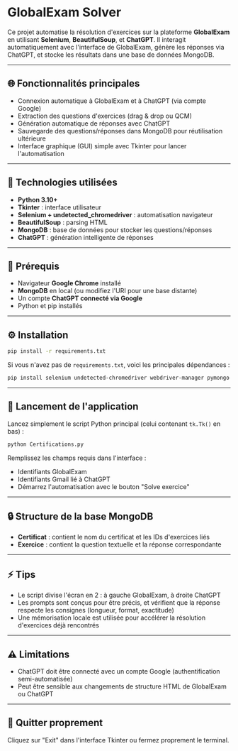 # GlobalExam Solver

Ce projet automatise la résolution d'exercices sur la plateforme **GlobalExam** en utilisant **Selenium**, **BeautifulSoup**, et **ChatGPT**. Il interagit automatiquement avec l'interface de GlobalExam, génère les réponses via ChatGPT, et stocke les résultats dans une base de données MongoDB.

---

## 🌐 Fonctionnalités principales

* Connexion automatique à GlobalExam et à ChatGPT (via compte Google)
* Extraction des questions d'exercices (drag & drop ou QCM)
* Génération automatique de réponses avec ChatGPT
* Sauvegarde des questions/réponses dans MongoDB pour réutilisation ultérieure
* Interface graphique (GUI) simple avec Tkinter pour lancer l'automatisation

---

## 🚀 Technologies utilisées

* **Python 3.10+**
* **Tkinter** : interface utilisateur
* **Selenium + undetected\_chromedriver** : automatisation navigateur
* **BeautifulSoup** : parsing HTML
* **MongoDB** : base de données pour stocker les questions/réponses
* **ChatGPT** : génération intelligente de réponses

---

## 🔧 Prérequis

* Navigateur **Google Chrome** installé
* **MongoDB** en local (ou modifiez l'URI pour une base distante)
* Un compte **ChatGPT connecté via Google**
* Python et pip installés

---

## ⚙️ Installation

```bash
pip install -r requirements.txt
```

Si vous n'avez pas de `requirements.txt`, voici les principales dépendances :

```bash
pip install selenium undetected-chromedriver webdriver-manager pymongo beautifulsoup4
```

---

## 🔄 Lancement de l'application

Lancez simplement le script Python principal (celui contenant `tk.Tk()` en bas) :

```bash
python Certifications.py
```

Remplissez les champs requis dans l'interface :

* Identifiants GlobalExam
* Identifiants Gmail lié à ChatGPT
* Démarrez l'automatisation avec le bouton "Solve exercice"

---

## 🔒 Structure de la base MongoDB

* **Certificat** : contient le nom du certificat et les IDs d'exercices liés
* **Exercice** : contient la question textuelle et la réponse correspondante

---

## ⚡ Tips

* Le script divise l'écran en 2 : à gauche GlobalExam, à droite ChatGPT
* Les prompts sont conçus pour être précis, et vérifient que la réponse respecte les consignes (longueur, format, exactitude)
* Une mémorisation locale est utilisée pour accélérer la résolution d'exercices déjà rencontrés

---

## ⚠️ Limitations

* ChatGPT doit être connecté avec un compte Google (authentification semi-automatisée)
* Peut être sensible aux changements de structure HTML de GlobalExam ou ChatGPT

---

## 🚪 Quitter proprement

Cliquez sur "Exit" dans l'interface Tkinter ou fermez proprement le terminal.
